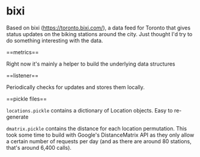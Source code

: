 bixi
====

Based on bixi (https://toronto.bixi.com/), a data feed for Toronto that gives status updates on the biking stations around the city. Just thought I'd try to do something interesting with the data.

==metrics==

Right now it's mainly a helper to build the underlying data structures

==listener==

Periodically checks for updates and stores them locally.

==pickle files==

`locations.pickle` contains a dictionary of Location objects. Easy to re-generate

`dmatrix.pickle` contains the distance for each location permutation. This took some time to build with Google's DistanceMatrix API as they only allow a certain number of requests per day (and as there are around 80 stations, that's around 6,400 calls).
